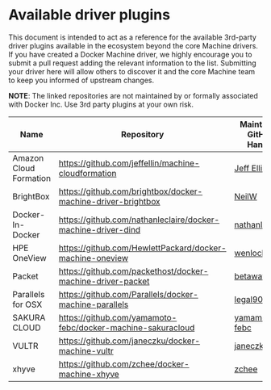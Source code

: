 <!--[metadata]>
+++
draft = true
title = "Machine plugins"
description = "Machine plugins"
keywords = ["Docker, documentation, manual, guide, reference, api"]
+++
<![end-metadata]-->

# Available driver plugins

This document is intended to act as a reference for the available 3rd-party
driver plugins available in the ecosystem beyond the core Machine drivers.  If
you have created a Docker Machine driver, we highly encourage you to submit a
pull request adding the relevant information to the list.  Submitting your
driver here will allow others to discover it and the core Machine team to keep
you informed of upstream changes.

**NOTE**: The linked repositories are not maintained by or formally associated
with Docker Inc.  Use 3rd party plugins at your own risk.

| Name                   | Repository                                                     | Maintainer GitHub Handle                            | Maintainer Email          |
| ---------------------- | -------------------------------------------------------------- | --------------------------------------------------- | ------------------------- |
| Amazon Cloud Formation | <https://github.com/jeffellin/machine-cloudformation>          | [Jeff Ellin](https://github.com/jeffellin)          | acf@ellin.com             |
| BrightBox              | <https://github.com/brightbox/docker-machine-driver-brightbox> | [NeilW](https://github.com/NeilW)                   | neil@aldur.co.uk          |
| Docker-In-Docker       | <https://github.com/nathanleclaire/docker-machine-driver-dind> | [nathanleclaire](https://github.com/nathanleclaire) | nathan.leclaire@gmail.com |
| HPE OneView            | <https://github.com/HewlettPackard/docker-machine-oneview>     | [wenlock](https://github.com/wenlock)               | wenlock@hpe.com           |
| Packet                 | <https://github.com/packethost/docker-machine-driver-packet>   | [betawaffle](https://github.com/betawaffle)         | andy@packet.net           |
| Parallels for OSX      | <https://github.com/Parallels/docker-machine-parallels>        | [legal90](https://github.com/legal90)               | legal90@gmail.com         |
| SAKURA CLOUD           | <https://github.com/yamamoto-febc/docker-machine-sakuracloud>  | [yamamoto-febc](https://github.com/yamamoto-febc)   | yamamoto.febc@gmail.com   |
| VULTR                  | <https://github.com/janeczku/docker-machine-vultr>             | [janeczku](https://github.com/janeczku)             | jb@festplatte.eu.org      |
| xhyve                  | <https://github.com/zchee/docker-machine-xhyve>                | [zchee](https://github.com/zchee)                   | zchee.io@gmail.com        |
